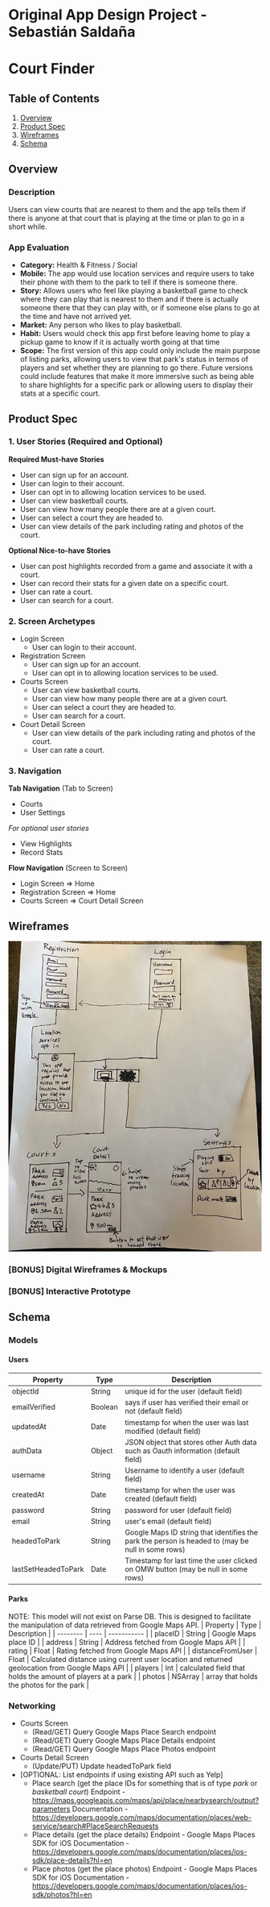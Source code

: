 Original App Design Project - Sebastián Saldaña
===

# Court Finder

## Table of Contents
1. [Overview](#Overview)
1. [Product Spec](#Product-Spec)
1. [Wireframes](#Wireframes)
2. [Schema](#Schema)

## Overview
### Description
Users can view courts that are nearest to them and the app tells them if there is anyone at that court that is playing at the time or plan to go in a short while.

### App Evaluation
- **Category:** Health & Fitness / Social
- **Mobile:** The app would use location services and require users to take their phone with them to the park to tell if there is someone there. 
- **Story:** Allows users who feel like playing a basketball game to check where they can play that is nearest to them and if there is actually someone there that they can play with, or if someone else plans to go at the time and have not arrived yet. 
- **Market:** Any person who likes to play basketball. 
- **Habit:** Users would check this app first before leaving home to play a pickup game to know if it is actually worth going at that time
- **Scope:** The first version of this app could only include the main purpose of listing parks, allowing users to view that park's status in termos of players and set whether they are planning to go there. Future versions could include features that make it more immersive such as being able to share highlights for a specific park or allowing users to display their stats at a specific court. 

## Product Spec

### 1. User Stories (Required and Optional)

**Required Must-have Stories**

* User can sign up for an account.
* User can login to their account.
* User can opt in to allowing location services to be used.
* User can view basketball courts.
* User can view how many people there are at a given court.
* User can select a court they are headed to. 
* User can view details of the park including rating and photos of the court.

**Optional Nice-to-have Stories**
* User can post highlights recorded from a game and associate it with a court.
* User can record their stats for a given date on a specific court. 
* User can rate a court.
* User can search for a court.

### 2. Screen Archetypes

* Login Screen
   * User can login to their account. 
* Registration Screen
    * User can sign up for an account.
    * User can opt in to allowing location services to be used.
* Courts Screen
   * User can view basketball courts.
   * User can view how many people there are at a given court.
   * User can select a court they are headed to. 
   * User can search for a court.
* Court Detail Screen
    * User can view details of the park including rating and photos of the court.
    * User can rate a court.
### 3. Navigation

**Tab Navigation** (Tab to Screen)

* Courts
* User Settings

*For optional user stories*
* View Highlights
* Record Stats

**Flow Navigation** (Screen to Screen)

* Login Screen
   => Home
* Registration Screen
   => Home
* Courts Screen
   => Court Detail Screen

## Wireframes
![](./courtfinder_wireframes.jpeg)

### [BONUS] Digital Wireframes & Mockups

### [BONUS] Interactive Prototype

## Schema 
### Models
#### Users 
| Property | Type | Description |
| -------- | ---- | ----------- |
| objectId | String | unique id for the user (default field) |
| emailVerified | Boolean | says if user has verified their email or not (default field) |
| updatedAt | Date | timestamp for when the user was last modified (default field) |
| authData | Object | JSON object that stores other Auth data such as Oauth information (default field) |
| username | String | Username to identify a user (default field) |
| createdAt | Date | timestamp for when the user was created (default field) |
| password | String | password for user (default field) |
| email | String | user's email (default field) |
| headedToPark | String | Google Maps ID string that identifies the park the person is headed to (may be null in some rows) |
| lastSetHeadedToPark | Date | Timestamp for last time the user clicked on OMW button (may be null in some rows) |
#### Parks 
NOTE: This model will not exist on Parse DB. This is designed to facilitate the manipulation of data retrieved from Google Maps API. 
| Property | Type | Description |
| -------- | ---- | ----------- |
| placeID | String | Google Maps place ID |
| address | String | Address fetched from Google Maps API |
| rating | Float | Rating fetched from Google Maps API |
| distanceFromUser | Float | Calculated distance using current user location and returned geolocation from Google Maps API |
| players | Int | calculated field that holds the amount of players at a park |
| photos | NSArray | array that holds the photos for the park |

### Networking
- Courts Screen 
  - (Read/GET) Query Google Maps Place Search endpoint
  - (Read/GET) Query Google Maps Place Details endpoint
  - (Read/GET) Query Google Maps Place Photos endpoint 
- Courts Detail Screen
  - (Update/PUT) Update headedToPark field  
- [OPTIONAL: List endpoints if using existing API such as Yelp]
  - Place search (get the place IDs for something that is of type *park* or *basketball court*)
    Endpoint - https://maps.googleapis.com/maps/api/place/nearbysearch/output?parameters
    Documentation - https://developers.google.com/maps/documentation/places/web-service/search#PlaceSearchRequests
  - Place details (get the place details) 
    Endpoint - Google Maps Places SDK for iOS
    Documentation - https://developers.google.com/maps/documentation/places/ios-sdk/place-details?hl=en
  - Place photos (get the place photos)
    Endpoint - Google Maps Places SDK for iOS
    Documentation - https://developers.google.com/maps/documentation/places/ios-sdk/photos?hl=en
